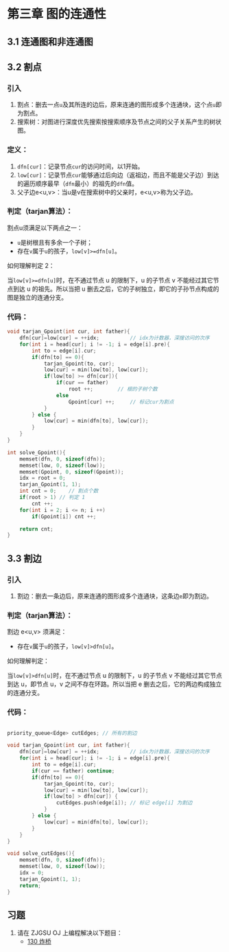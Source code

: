 # 第三章 图的连通性
## 3.1 连通图和非连通图

## 3.2 割点
### 引入

1. 割点：删去一点`u`及其所连的边后，原来连通的图形成多个连通块，这个点`u`即为割点。
2. 搜索树：对图进行深度优先搜索按搜索顺序及节点之间的父子关系产生的树状图。

### 定义：

1. `dfn[cur]`：记录节点`cur`的访问时间，以1开始。
2. `low[cur]`：记录节点`cur`能够通过后向边（返祖边，而且不能是父子边）到达的遍历顺序最早（`dfn`最小）的祖先的`dfn`值。
3. 父子边e<u,v>：当u是v在搜索树中的父亲时，e<u,v>称为父子边。

### 判定（tarjan算法）：
割点u须满足以下两点之一：

- `u`是树根且有多余一个子树；
- 存在`v`属于`u`的孩子，`low[v]>=dfn[u]`。

如何理解判定 2：

当`low[v]>=dfn[u]`时，在不通过节点 u 的限制下，u 的子节点 v 不能经过其它节点到达 u 的祖先。所以当把 u 删去之后，它的子树独立，即它的子孙节点构成的图是独立的连通分支。

### 代码：
``` C++
void tarjan_Gpoint(int cur, int father){
	dfn[cur]=low[cur] = ++idx;          // idx为计数器，深搜访问的次序
	for(int i = head[cur]; i != -1; i = edge[i].pre){
		int to = edge[i].cur;
		if(dfn[to] == 0){
			tarjan_Gpoint(to, cur);
			low[cur] = min(low[to], low[cur]);
			if(low[to] >= dfn[cur]){
				if(cur == father)
					root ++;        // 根的子树个数
				else
					Gpoint[cur] ++;     // 标记cur为割点
			}
		} else {
			low[cur] = min(dfn[to], low[cur]);
		}
	}
}

int solve_Gpoint(){
	memset(dfn, 0, sizeof(dfn));
	memset(low, 0, sizeof(low));
	memset(Gpoint, 0, sizeof(Gpoint));
	idx = root = 0;
	tarjan_Gpoint(1, 1);
	int cnt = 0;    // 割点个数
	if(root > 1) // 判定 1
		cnt ++;
	for(int i = 2; i <= n; i ++)
		if(Gpoint[i]) cnt ++;

	return cnt;
}
```

## 3.3 割边
### 引入

1. 割边：删去一条边后，原来连通的图形成多个连通块，这条边`e`即为割边。

### 判定（tarjan算法）：
割边 e<u,v> 须满足：

- 存在`v`属于`u`的孩子，`low[v]>dfn[u]`。

如何理解判定：

当`low[v]>dfn[u]`时，在不通过节点 u 的限制下，u 的子节点 v 不能经过其它节点到达 u，即节点 u，v 之间不存在环路。所以当把 e 删去之后，它的两边构成独立的连通分支。

### 代码：

``` C++

priority_queue<Edge> cutEdges; // 所有的割边

void tarjan_Gpoint(int cur, int father){
	dfn[cur]=low[cur] = ++idx;          // idx为计数器，深搜访问的次序
	for(int i = head[cur]; i != -1; i = edge[i].pre){
		int to = edge[i].cur;
		if(cur == father) continue;
		if(dfn[to] == 0){
			tarjan_Gpoint(to, cur);
			low[cur] = min(low[to], low[cur]);
			if(low[to] > dfn[cur]) {
				cutEdges.push(edge[i]); // 标记 edge[i] 为割边
			}
		} else {
			low[cur] = min(dfn[to], low[cur]);
		}
	}
}

void solve_cutEdges(){
	memset(dfn, 0, sizeof(dfn));
	memset(low, 0, sizeof(low));
	idx = 0;
	tarjan_Gpoint(1, 1);
	return;
}
```

## 习题
1. 请在 ZJGSU OJ 上编程解决以下题目：
	- [130 炸桥](http://acm.zjgsu.edu.cn/problems/130)
